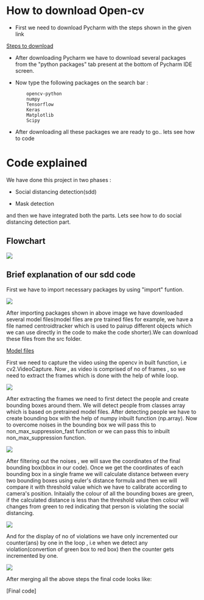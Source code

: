 <p align="justify">
  <h1>How to download Open-cv</h1>
  <p>
  
  * First we need to download Pycharm with the steps shown in the given link
  </p>
  
[Steps to download](https://youtu.be/MoeQlmeJnPg)

* After downloading Pycharm we have to download several packages from the "python packages" tab present at the bottom of Pycharm IDE screen.
* Now type the following packages on the search bar : 

          opencv-python
          numpy
          Tensorflow
          Keras
          Matplotlib
          Scipy 
* After downloading all these packages we are ready to go.. lets see how to code

<p align="justify">
  <h1>Code explained</h1>
  <p>
  We have done this project in two phases :
       
  * Social distancing detection(sdd)
         
  * Mask detection
  
  and then we have integrated both the parts. Lets see how to do social distancing detection part.
  
  <p align="center">
    <h2>Flowchart</h2>
    <img src="https://user-images.githubusercontent.com/88554453/128680650-2d9ebb1c-bd42-4700-bb3b-02f40b7d5a9c.jpg">
    </p>
 
 <p align="justify">
  <h2>Brief explanation of our sdd code</h2>
  <p>
  First we have to import necessary packages by using "import" funtion.
  </p>
  
  
  
  <img src="https://user-images.githubusercontent.com/88554453/128681859-b1d2d090-c0cf-4727-9307-a709d17293b1.jpg">
  
  
  After importing packages shown in above image we have downloaded several model files(model files are pre trained files for example, we have a file named centroidtracker which is used to pairup different objects which we can use directly in the code to make the code shorter).We can download these files from the src folder.
  
  [Model files](https://github.com/rahulgrandhi13579/Social-Distance-Checker/tree/main/src)
  
  First we need to capture the video using the opencv in built function, i.e cv2.VideoCapture. Now , as video is comprised of no of frames , so we need to extract the frames which is done with the help of while loop.
  
  <img src="https://user-images.githubusercontent.com/88554453/128687734-59867c70-6cc3-4898-a484-33c689057cf4.jpg">
  
  After extracting the frames we need to first detect the people and create bounding boxes around them. We will detect people from classes array which is based on pretrained model files. After detecting people we have to create bounding box with the help of numpy inbuilt function (np.array). Now to overcome noises in the bounding box we will pass this to non_max_suppression_fast function or we can pass this to inbuilt non_max_suppression function. 

  <img src="https://user-images.githubusercontent.com/88554453/128689534-5c43e33e-47da-4972-bcf8-5cf48d5d3ac9.jpg">
  
  
  After filtering out the noises , we will save the coordinates of the final bounding box(bbox in our code). Once we get the coordinates of each bounding box in a single frame we will calculate distance between every two bounding boxes using euler's distance formula and then we will compare it with threshold value which we have to calibrate according to camera's position. Initaially the colour of all the bounding boxes are green, if the calculated distance is less than the threshold value then colour will changes from green to red indicating that person is violating the social distancing.
  
  <img src="https://user-images.githubusercontent.com/88554453/128695111-db6b3c90-dc63-48e3-9807-c5797b3e044e.jpg">
  
  And for the display of no of violations we have only incremented our counter(ans) by one in the loop , i.e when we detect any violation(convertion of green box to red box) then the counter gets incremented by one.
  
  <img src="https://user-images.githubusercontent.com/88554453/128696151-f8acb044-2a51-4955-8992-53dc8f5d593a.jpg">

 After merging all the above steps the final code looks like:
 
[Final code] 



